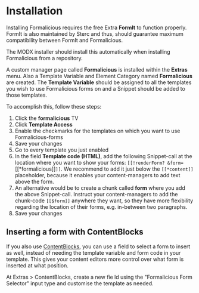 # Installation

Installing Formalicious requires the free Extra **FormIt** to function properly.
FormIt is also maintained by Sterc and thus, should guarantee maximum compatibility between FormIt and Formalicious.

The MODX installer should install this automatically when installing Formalicious from a repository.

A custom manager page called **Formalicious** is installed within the **Extras** menu.
Also a Template Variable and Element Category named **Formalicious** are created.
The **Template Variable** should be assigned to all the templates you wish to use Formalicious forms on and a Snippet should be added to those templates.

To accomplish this, follow these steps:

1. Click the **formalicious** TV
2. Click **Template Access**
3. Enable the checkmarks for the templates on which you want to use Formalicious-forms
4. Save your changes
5. Go to every template you just enabled
6. In the field **Template code (HTML)**, add the following Snippet-call at the location where you want to show your forms: `[[!renderForm? &form=`[[*formalicious]]`]]`.
We recommend to add it just below the `[[*content]]` placeholder, because it enables your content-managers to add text above the form.
7. An alternative would be to create a chunk called **form** where you add the above Snippet-call.
Instruct your content-managers to add the chunk-code `[[$form]]`
anywhere they want, so they have more flexibility regarding the location of their forms, e.g. in-between two paragraphs.
8. Save your changes

## Inserting a form with ContentBlocks

If you also use [ContentBlocks][1], you can use a field to select a form to insert as well,
instead of needing the template variable and form code in your template.
This gives your content editors more control over what form is inserted at what position.

At Extras > ContentBlocks, create a new fie
ld using the "Formalicious Form Selector" input type and customise the template as needed.

[1]: https://www.modmore.com/contentblocks/